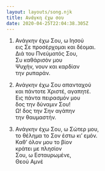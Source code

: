 ```yaml
---
layout: layouts/song.njk
title: Ανάγκη έχω σου
date: 2020-04-25T22:04:38.305Z
---
```

1. Ανάγκην έχω Σου, ω Ιησού\
εις Σε προσέρχομαι και δέομαι.\
Διά του Πνεύματός Σου,\
Συ καθάρισόν μου\
Ψυχήν, νουν και καρδίαν\
την ρυπαράν.

2. Ανάγκην έχω Σου απανταχού\
και πάντοτε Χριστέ, αγαπητέ.\
Εις πάντα πειρασμόν μου\
δος την δύναμιν Σου!\
Ω! δος την Σην αγάπην\
την θαυμαστήν.

3. Ανάγκην έχω Σου, ω Σώτερ μου,\
το θέλημα το Σον έστω κι’ εμόν.\
Καθ’ όλον μου το βίον\
κράτει με πλησίον\
Σου, ω Εσταυρωμένε,\
Θεού Αμνέ